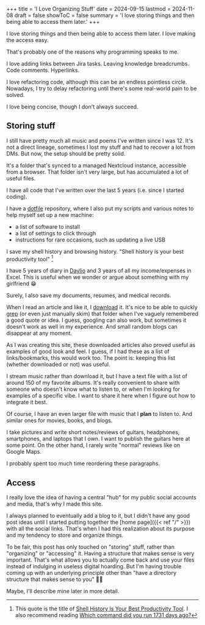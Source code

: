 +++
title = 'I Love Organizing Stuff'
date = 2024-09-15
lastmod = 2024-11-08
draft = false
showToC = false
summary = 'I love storing things and then being able to access them later.'
+++

I love storing things and then being able to access them later. I love making
the access easy.

That's probably one of the reasons why programming speaks to me.

I love adding links between Jira tasks. Leaving knowledge breadcrumbs. Code
comments. Hyperlinks.

I love refactoring code, although this can be an endless pointless circle.
Nowadays, I try to delay refactoring until there's some real-world pain to be
solved.

I love being concise, though I don't always succeed.

## Storing stuff

I still have pretty much all music and poems I've written since I was 12. It's
not a direct lineage, sometimes I lost my stuff and had to recover a lot from
DMs. But now, the setup should be pretty solid.

It's a folder that's synced to a managed Nextcloud instance, accessible from a
browser. That folder isn't very large, but has accumulated a lot of useful
files.

I have all code that I've written over the last 5 years (i.e. since I started
coding).

I have a [dotfile](https://wiki.archlinux.org/title/Dotfiles) repository, where
I also put my scripts and various notes to help myself set up a new machine:

- a list of software to install
- a list of settings to click through
- instructions for rare occasions, such as updating a live USB

I save my shell history and browsing history. "Shell history is your best
productivity tool" [^1]

I have 5 years of diary in [Daylio](https://daylio.net/) and 3 years of all my
income/expenses in Excel. This is useful when we wonder or argue about something
with my girlfriend 😁

Surely, I also save my documents, resumes, and medical records.

When I read an article and like it, I
[download](https://github.com/gildas-lormeau/SingleFile) it. It's nice to be
able to quickly [grep](https://en.wikipedia.org/wiki/Grep) (or even just
manually skim) that folder when I've vaguely remembered a good quote or idea. I
guess, googling can also work, but sometimes it doesn't work as well in my
experience. And small random blogs can disappear at any moment.

As I was creating this site, these downloaded articles also proved useful as
examples of good look and feel. I guess, if I had these as a list of
links/bookmarks, this would work too. The point is: keeping this list (whether
downloaded or not) was useful.

I stream music rather than download it, but I have a text file with a list of
around 150 of my favorite albums. It's really convenient to share with someone
who doesn't know what to listen to, or when I'm looking for examples of a
specific vibe. I want to share it here when I figure out how to integrate it
best.

Of course, I have an even larger file with music that I **plan** to listen to.
And similar ones for movies, books, and blogs.

I take pictures and write short notes/reviews of guitars, headphones,
smartphones, and laptops that I own. I want to publish the guitars here at some
point. On the other hand, I rarely write "normal" reviews like on Google Maps.

I probably spent too much time reordering these paragraphs.

## Access

I really love the idea of having a central "hub" for my public social accounts
and media, that's why I made this site.

I always planned to eventually add a blog to it, but I didn't have any good post
ideas until I started putting together the [home page]({{< ref "/" >}}) with all
the social links. That's when I had this realization about its purpose and my
tendency to store and organize things.

To be fair, this post has only touched on "storing" stuff, rather than
"organizing" or "accessing" it. Having a structure that makes sense is very
important. That's what allows you to actually come back and use your files
instead of indulging in useless digital hoarding. But I'm having trouble coming
up with an underlying principle other than "have a directory structure that
makes sense to you" 🤷‍♂️

Maybe, I'll describe mine later in more detail.

[^1]: This quote is the title of
[Shell History Is Your Best Productivity Tool](https://martinheinz.dev/blog/110).
I also recommend reading
[Which command did you run 1731 days ago?](https://registerspill.thorstenball.com/p/which-command-did-you-run-1731-days)
